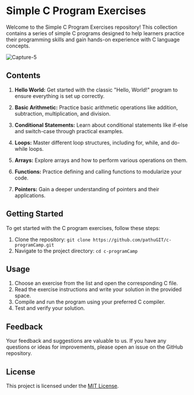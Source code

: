 # Simple C Program Exercises

Welcome to the Simple C Program Exercises repository! This collection contains a series of simple C programs designed to help learners practice their programming skills and gain hands-on experience with C language concepts.


![Capture-5](https://github.com/pathuGIT/c-programCamp/assets/92371888/ad988058-17aa-4bc4-8a36-87fbaa454329)


## Contents

1. **Hello World:** Get started with the classic "Hello, World!" program to ensure everything is set up correctly.

2. **Basic Arithmetic:** Practice basic arithmetic operations like addition, subtraction, multiplication, and division.

3. **Conditional Statements:** Learn about conditional statements like if-else and switch-case through practical examples.

4. **Loops:** Master different loop structures, including for, while, and do-while loops.

5. **Arrays:** Explore arrays and how to perform various operations on them.

6. **Functions:** Practice defining and calling functions to modularize your code.

7. **Pointers:** Gain a deeper understanding of pointers and their applications.

## Getting Started

To get started with the C program exercises, follow these steps:

1. Clone the repository: `git clone https://github.com/pathuGIT/c-programCamp.git`
2. Navigate to the project directory: `cd c-programCamp`

## Usage

1. Choose an exercise from the list and open the corresponding C file.
2. Read the exercise instructions and write your solution in the provided space.
3. Compile and run the program using your preferred C compiler.
4. Test and verify your solution.

## Feedback

Your feedback and suggestions are valuable to us. If you have any questions or ideas for improvements, please open an issue on the GitHub repository.

## License

This project is licensed under the [MIT License](LICENSE).
